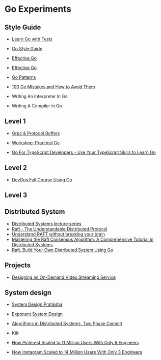 # Go Experiments

## Style Guide

* [Learn Go with Tests](https://quii.gitbook.io/learn-go-with-tests/)
* [Go Style Guide](https://github.com/uber-go/guide/blob/master/style.md)
* [Effective Go](https://go.dev/doc/effective_go)
* [Effective Go](https://github.com/pthethanh/effective-go)
* [Go Patterns](https://github.com/tmrts/go-patterns)
* [100 Go Mistakes and How to Avoid Them](https://100go.co)

* Writing An Interpreter In Go
* Writing A Compiler In Go

## Level 1

* [Grpc & Protocol Buffers](GrpcGo/README.md)

* [Workshop: Practical Go](https://www.youtube.com/watch?v=gi7t6Pl9rxE)

* [Go For TypeScript Developers - Use Your TypeScript Skills to Learn Go](https://www.youtube.com/watch?v=ptuQ7xncV7A)

## Level 2

* [DevOps Full Course Using Go](https://www.youtube.com/playlist?list=PL7g1jYj15RUMdka_gPLDCFrIhwjtvCLJD)

## Level 3

## Distributed System

* [Distributed Systems lecture series](https://www.youtube.com/playlist?list=PLeKd45zvjcDFUEv_ohr_HdUFe97RItdiB)
* [Raft - The Understandable Distributed Protocol](https://www.youtube.com/watch?v=ro2fU8_mr2w)
* [Understand RAFT without breaking your brain](https://www.youtube.com/watch?v=IujMVjKvWP4)
* [Mastering the Raft Consensus Algorithm: A Comprehensive Tutorial in Distributed Systems](https://www.youtube.com/watch?v=ZyqAbQkpeUo)
* [Raft, Build Your Own Distributed System Using Go](https://www.youtube.com/watch?v=8XbxQ1Epi5w)

## Projects

* [Designing an On-Demand Video Streaming Service](https://hackernoon.com/designing-an-on-demand-video-streaming-service)

## System design

* [System Design Pratiksha](https://www.youtube.com/playlist?list=PLWp3jRAb6-XWmlu9R96p3xp0G_F3kdq3x)

* [Exponent System Design](https://www.youtube.com/playlist?list=PLrtCHHeadkHp92TyPt1Fj452_VGLipJnL)

* [Algorithms in Distributed Systems, Two Phase Commit](https://www.youtube.com/playlist?list=PLsdq-3Z1EPT1wfRQo2xrrst2SGremT_qd)

* Kiki
* [How Pinterest Scaled to 11 Million Users With Only 6 Engineers](https://www.youtube.com/watch?v=QRlP6BI1PFA)
* [How Instagram Scaled to 14 Million Users With Only 3 Engineers](https://www.youtube.com/watch?v=TdhXPsDXdAI)
